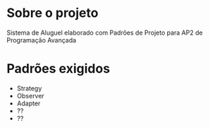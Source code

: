 # Sobre o projeto
Sistema de Aluguel elaborado com Padrões de Projeto para AP2 de Programação Avançada 

# Padrões exigidos
* Strategy
* Observer
* Adapter
* ??
* ??
